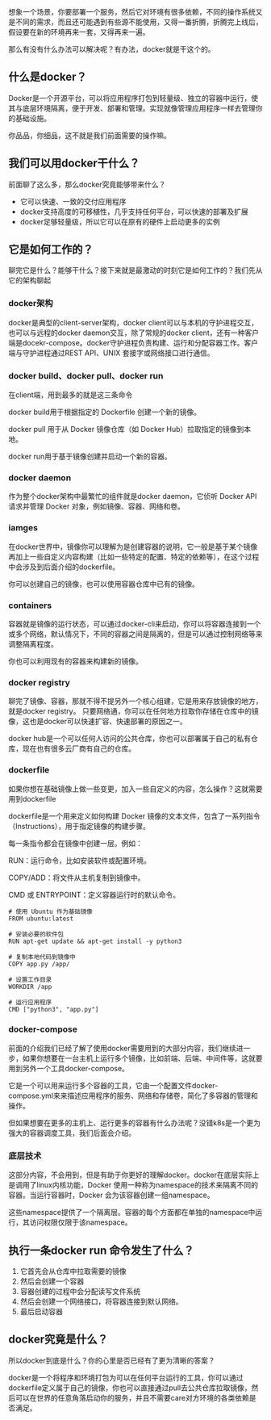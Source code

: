 

想象一个场景，你要部署一个服务，然后它对环境有很多依赖，不同的操作系统又是不同的需求，而且还可能遇到有些源不能使用，又得一番折腾，折腾完上线后，假设要在新的环境再来一套，又得再来一遍。

那么有没有什么办法可以解决呢？有办法，docker就是干这个的。


## 什么是docker？

Docker是一个开源平台，可以将应用程序打包到轻量级、独立的容器中运行，使其与底层环境隔离，便于开发、部署和管理。实现就像管理应用程序一样去管理你的基础设施。

你品品，你细品，这不就是我们前面需要的操作嘛。

## 我们可以用docker干什么？

前面聊了这么多，那么docker究竟能够带来什么？

- 它可以快速、一致的交付应用程序
- docker支持高度的可移植性，几乎支持任何平台，可以快速的部署及扩展
- docker足够轻量级，所以它可以在原有的硬件上启动更多的实例

## 它是如何工作的？

聊完它是什么？能够干什么？接下来就是最激动的时刻它是如何工作的？我们先从它的架构聊起

### docker架构

docker是典型的client-server架构，docker client可以与本机的守护进程交互，也可以与远程的docker daemon交互，除了常规的docker client，还有一种客户端是docekr-compose。docker守护进程负责构建、运行和分配容器工作。客户端与守护进程通过REST API、UNIX 套接字或网络接口进行通信。

### docker build、docker pull、docker run

在client端，用到最多的就是这三条命令

docker build用于根据指定的 Dockerfile 创建一个新的镜像。

docker pull 用于从 Docker 镜像仓库（如 Docker Hub）拉取指定的镜像到本地。

docker run用于基于镜像创建并启动一个新的容器。

### docker daemon

作为整个docker架构中最繁忙的组件就是docker daemon，它侦听 Docker API 请求并管理 Docker 对象，例如镜像、容器、网络和卷。

### iamges

在docker世界中，镜像你可以理解为是创建容器的说明，它一般是基于某个镜像再加上一些自定义内容构建（比如一些特定的配置、特定的依赖等），在这个过程中会涉及到后面介绍的dockerfile。

你可以创建自己的镜像，也可以使用容器仓库中已有的镜像。

### containers 

容器就是镜像的运行状态，可以通过docker-cli来启动，你可以将容器连接到一个或多个网络，默认情况下，不同的容器之间是隔离的，但是可以通过控制网络等来调整隔离程度。

你也可以利用现有的容器来构建新的镜像。


### docker registry

聊完了镜像、容器，那就不得不提另外一个核心组建，它是用来存放镜像的地方，就是docker registry。 只要网络通，你可以在任何地方拉取你存储在仓库中的镜像，这也是docker可以快速扩容、快速部署的原因之一。

docker hub是一个可以任何人访问的公共仓库，你也可以部署属于自己的私有仓库，现在也有很多云厂商有自己的仓库。

### dockerfile

如果你想在基础镜像上做一些变更，加入一些自定义的内容，怎么操作？这就需要用到dockerfile

dockerfile是一个用来定义如何构建 Docker 镜像的文本文件，包含了一系列指令（Instructions），用于指定镜像的构建步骤。

每一条指令都会在镜像中创建一层。例如：

RUN：运行命令，比如安装软件或配置环境。

COPY/ADD：将文件从主机复制到镜像中。

CMD 或 ENTRYPOINT：定义容器运行时的默认命令。


```
# 使用 Ubuntu 作为基础镜像
FROM ubuntu:latest 

# 安装必要的软件包
RUN apt-get update && apt-get install -y python3

# 复制本地代码到镜像中
COPY app.py /app/

# 设置工作目录
WORKDIR /app

# 运行应用程序
CMD ["python3", "app.py"]
```

### docker-compose

前面的介绍我们已经了解了使用docker需要用到的大部分内容，我们继续进一步，如果你想要在一台主机上运行多个镜像，比如前端、后端、中间件等，这就要用到另外一个工具docker-compose。

它是一个可以用来运行多个容器的工具，它由一个配置文件docker-compose.yml来来描述应用程序的服务、网络和存储卷，简化了多容器的管理和操作。

但如果想要在更多的主机上、运行更多的容器有什么办法呢？没错k8s是一个更为强大的容器调度工具，我们后面会介绍。

### 底层技术

这部分内容，不会用到，但是有助于你更好的理解docker。docker在底层实际上是调用了linux内核功能，Docker 使用一种称为namespace的技术来隔离不同的容器。当运行容器时，Docker 会为该容器创建一组namespace。

这些namespace提供了一个隔离层。容器的每个方面都在单独的namespace中运行，其访问权限仅限于该namespace。

## 执行一条docker run 命令发生了什么？

1. 它首先会从仓库中拉取需要的镜像
2. 然后会创建一个容器
3. 容器创建的过程中会分配读写文件系统
4. 然后会创建一个网络接口，将容器连接到默认网络。
5. 最后启动容器

## docker究竟是什么？

所以docker到底是什么？你的心里是否已经有了更为清晰的答案？

docker是一个将程序和环境打包为可以在任何平台运行的工具，你可以通过dockerfile定义属于自己的镜像，你也可以直接通过pull去公共仓库拉取镜像，然后可以在世界的任意角落启动你的服务，并且不需要care对方环境的各类依赖是否满足。

